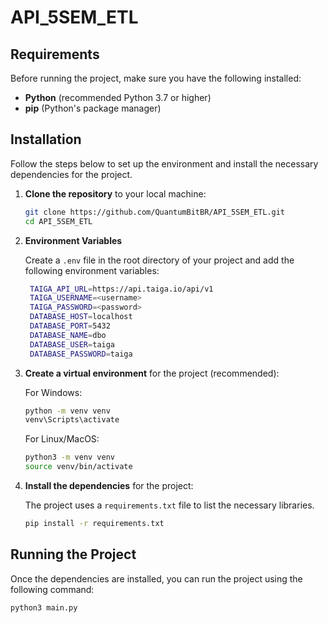 # API_5SEM_ETL

## Requirements

Before running the project, make sure you have the following installed:

- **Python** (recommended Python 3.7 or higher)
- **pip** (Python's package manager)

## Installation

Follow the steps below to set up the environment and install the necessary dependencies for the project.

1. **Clone the repository** to your local machine:

    ```bash
    git clone https://github.com/QuantumBitBR/API_5SEM_ETL.git
    cd API_5SEM_ETL
    ```

2. **Environment Variables**

   Create a `.env` file in the root directory of your project and add the following environment variables:

   ```bash
    TAIGA_API_URL=https://api.taiga.io/api/v1
    TAIGA_USERNAME=<username>
    TAIGA_PASSWORD=<password>
    DATABASE_HOST=localhost
    DATABASE_PORT=5432
    DATABASE_NAME=dbo
    DATABASE_USER=taiga
    DATABASE_PASSWORD=taiga
   ```

3. **Create a virtual environment** for the project (recommended):

   For Windows:

    ```bash
    python -m venv venv
    venv\Scripts\activate
    ```

    For Linux/MacOS:

    ```bash
    python3 -m venv venv
    source venv/bin/activate
    ```

4. **Install the dependencies** for the project:

    The project uses a `requirements.txt` file to list the necessary libraries.

    ```bash
    pip install -r requirements.txt
    ```

## Running the Project

Once the dependencies are installed, you can run the project using the following command:

```bash
python3 main.py
```
